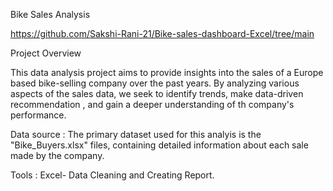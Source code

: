 Bike Sales Analysis

https://github.com/Sakshi-Rani-21/Bike-sales-dashboard-Excel/tree/main

Project Overview


This data analysis project aims to provide insights into the sales of a Europe based bike-selling company over the past years. By analyzing various aspects of the sales data, we seek to identify trends,
make data-driven recommendation , and gain a deeper understanding of th company's performance.

Data source : The primary dataset used for this analyis is the  "Bike_Buyers.xlsx" files, containing detailed information about each sale made by the company.

Tools : Excel- Data Cleaning and Creating Report.

